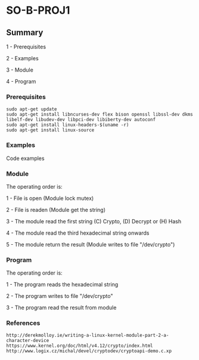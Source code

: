 # SO-B-PROJ1

## Summary

1 - Prerequisites

2 - Examples

3 - Module

4 - Program

### Prerequisites

```
sudo apt-get update
sudo apt-get install libncurses-dev flex bison openssl libssl-dev dkms libelf-dev libudev-dev libpci-dev libiberty-dev autoconf
sudo apt-get install linux-headers-$(uname -r)
sudo apt-get install linux-source
```

### Examples

Code examples

### Module

The operating order is:

1 - File is open (Module lock mutex)

2 - File is readen (Module get the string)

3 - The module read the first string (C) Crypto, (D) Decrypt or (H) Hash

4 - The module read the third hexadecimal string onwards

5 - The module return the result (Module writes to file "/dev/crypto")


### Program

The operating order is:

1 - The program reads the hexadecimal string

2 - The program writes to file "/dev/crypto"

3 - The program read the result from module


### References

`
http://derekmolloy.ie/writing-a-linux-kernel-module-part-2-a-character-device
https://www.kernel.org/doc/html/v4.12/crypto/index.html
http://www.logix.cz/michal/devel/cryptodev/cryptoapi-demo.c.xp
`